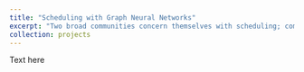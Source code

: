 ```yaml
---
title: "Scheduling with Graph Neural Networks"
excerpt: "Two broad communities concern themselves with scheduling; computer science and networking. Often the computer science approach involves only the consideration of the job computation graph that each flow being scheduled is part of, whereas the properties and states of the network in which the flow is being scheduled are ignored. This leads to unrealistic assumptions of 0 latency for links, switches, etc., and can incur large buffering penalties due to congestion queueing. By contrast, the networking approach often only considers the network, ignoring the job computation graph that each flow is part of and only focusing on minmising e.g. flow completion time, rather than optimising the scheduler's performance with respect to the overall job graph. This project saw a new approach which considered both the job graph *and* the network when scheduling flows. By framing this as a combinatorial optimisation problem whereby an agent must choose an optimal sub-set of queued flows in a network graph to be scheduled for the next timeslot, a graph neural network was trained to schedule flows in an end-to-end reinforcement learning environment, demonstrating both good performance and the ability to be scaled to large networks.<br/><img src='/images/projects/scheduling_with_graph_neural_networks/excerpt.png'>"
collection: projects
---
```


Text here
